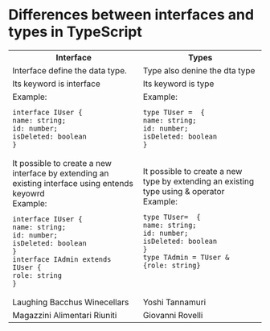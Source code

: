 <h1>Differences between interfaces and types in TypeScript</h1>



<table >
  <tr>
    <th>Interface</th>
    <th>Types</th>

  </tr>
  <tr>
    <td>Interface define the data type.</td>
    <td>Type also denine the dta type </td>

  </tr>
  <tr>
    <td>Its keyword is interface</td>
    <td>Its keyword is type</td>

  </tr>
  <tr>
    <td>Example:
      
    interface IUser {
    name: string;
    id: number;
    isDeleted: boolean
    }
  </td>
    <td>
      Example:
      
    type TUser =  {
    name: string;
    id: number;
    isDeleted: boolean
    }
   </td>

  </tr>
  
  <tr>
    <td>It possible to create a new interface by extending an existing interface using entends keyowrd</br>
    Example:
    
    interface IUser {
    name: string;
    id: number;
    isDeleted: boolean
    }
    interface IAdmin extends IUser {
    role: string
    }
  </td>
    <td>It possible to create a new type by extending an existing type using & operator
    Example:
      
    type TUser=  {
    name: string;
    id: number;
    isDeleted: boolean
    }
    type TAdmin = TUser & {role: string}
    
  </br>
  </td>

  </tr>
  <tr>
    <td>Laughing Bacchus Winecellars</td>
    <td>Yoshi Tannamuri</td>

  </tr>
  <tr>
    <td>Magazzini Alimentari Riuniti</td>
    <td>Giovanni Rovelli</td>

  </tr>
</table>
